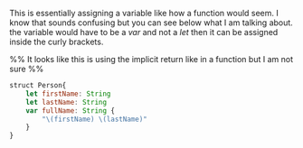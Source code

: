 ---
---

This is essentially assigning a variable like how a function would seem. I know that sounds confusing but you can see below what I am talking about. the variable would have to be a *var* and not a *let* then it can be assigned inside the curly brackets. 

%% It looks like this is using the implicit return like in a function but I am not sure %%

````JavaScript
struct Person{
	let firstName: String
	let lastName: String
	var fullName: String {
		"\(firstName) \(lastName)"
	}
}
````
